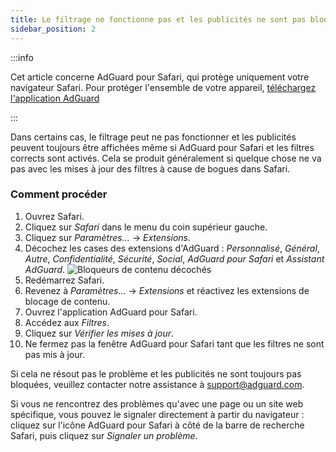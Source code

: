 ```yaml
---
title: Le filtrage ne fonctionne pas et les publicités ne sont pas bloquées
sidebar_position: 2
---
```


:::info

Cet article concerne AdGuard pour Safari, qui protège uniquement votre navigateur Safari. Pour protéger l'ensemble de votre appareil, [téléchargez l'application AdGuard](https://agrd.io/download-kb-adblock)

:::

Dans certains cas, le filtrage peut ne pas fonctionner et les publicités peuvent toujours être affichées même si AdGuard pour Safari et les filtres corrects sont activés. Cela se produit généralement si quelque chose ne va pas avec les mises à jour des filtres à cause de bogues dans Safari.

### Comment procéder

1. Ouvrez Safari.
2. Cliquez sur _Safari_ dans le menu du coin supérieur gauche.
3. Cliquez sur _Paramètres…_ → _Extensions_.
4. Décochez les cases des extensions d'AdGuard : _Personnalisé_, _Général_, _Autre_, _Confidentialité_, _Sécurité_, _Social_, _AdGuard pour Safari_ et _Assistant AdGuard_.
    ![Bloqueurs de contenu décochés](https://cdn.adtidy.org/content/Kb/ad_blocker/safari/adg-safari-unchecked-cbs.png)
5. Redémarrez Safari.
6. Revenez à _Paramètres..._ → _Extensions_ et réactivez les extensions de blocage de contenu.
7. Ouvrez l'application AdGuard pour Safari.
8. Accédez aux _Filtres_.
9. Cliquez sur _Vérifier les mises à jour_.
10. Ne fermez pas la fenêtre AdGuard pour Safari tant que les filtres ne sont pas mis à jour.

Si cela ne résout pas le problème et les publicités ne sont toujours pas bloquées, veuillez contacter notre assistance à support@adguard.com.

Si vous ne rencontrez des problèmes qu'avec une page ou un site web spécifique, vous pouvez le signaler directement à partir du navigateur : cliquez sur l'icône AdGuard pour Safari à côté de la barre de recherche Safari, puis cliquez sur _Signaler un problème_.
